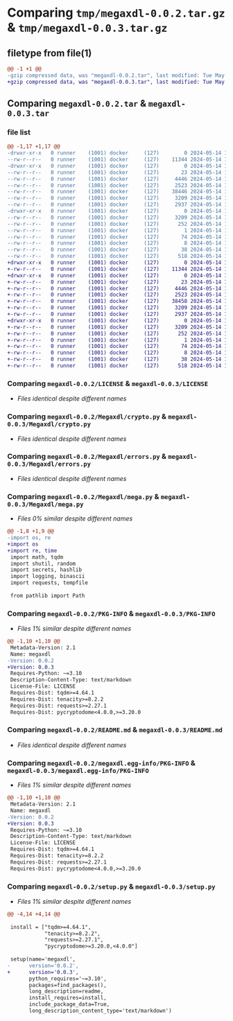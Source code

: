# Comparing `tmp/megaxdl-0.0.2.tar.gz` & `tmp/megaxdl-0.0.3.tar.gz`

## filetype from file(1)

```diff
@@ -1 +1 @@
-gzip compressed data, was "megaxdl-0.0.2.tar", last modified: Tue May 14 10:42:26 2024, max compression
+gzip compressed data, was "megaxdl-0.0.3.tar", last modified: Tue May 14 10:47:34 2024, max compression
```

## Comparing `megaxdl-0.0.2.tar` & `megaxdl-0.0.3.tar`

### file list

```diff
@@ -1,17 +1,17 @@
-drwxr-xr-x   0 runner    (1001) docker     (127)        0 2024-05-14 10:42:26.084700 megaxdl-0.0.2/
--rw-r--r--   0 runner    (1001) docker     (127)    11344 2024-05-14 10:42:19.000000 megaxdl-0.0.2/LICENSE
-drwxr-xr-x   0 runner    (1001) docker     (127)        0 2024-05-14 10:42:26.080700 megaxdl-0.0.2/Megaxdl/
--rw-r--r--   0 runner    (1001) docker     (127)       23 2024-05-14 10:42:19.000000 megaxdl-0.0.2/Megaxdl/__init__.py
--rw-r--r--   0 runner    (1001) docker     (127)     4446 2024-05-14 10:42:19.000000 megaxdl-0.0.2/Megaxdl/crypto.py
--rw-r--r--   0 runner    (1001) docker     (127)     2523 2024-05-14 10:42:19.000000 megaxdl-0.0.2/Megaxdl/errors.py
--rw-r--r--   0 runner    (1001) docker     (127)    38446 2024-05-14 10:42:19.000000 megaxdl-0.0.2/Megaxdl/mega.py
--rw-r--r--   0 runner    (1001) docker     (127)     3209 2024-05-14 10:42:26.084700 megaxdl-0.0.2/PKG-INFO
--rw-r--r--   0 runner    (1001) docker     (127)     2937 2024-05-14 10:42:19.000000 megaxdl-0.0.2/README.md
-drwxr-xr-x   0 runner    (1001) docker     (127)        0 2024-05-14 10:42:26.084700 megaxdl-0.0.2/megaxdl.egg-info/
--rw-r--r--   0 runner    (1001) docker     (127)     3209 2024-05-14 10:42:26.000000 megaxdl-0.0.2/megaxdl.egg-info/PKG-INFO
--rw-r--r--   0 runner    (1001) docker     (127)      252 2024-05-14 10:42:26.000000 megaxdl-0.0.2/megaxdl.egg-info/SOURCES.txt
--rw-r--r--   0 runner    (1001) docker     (127)        1 2024-05-14 10:42:26.000000 megaxdl-0.0.2/megaxdl.egg-info/dependency_links.txt
--rw-r--r--   0 runner    (1001) docker     (127)       74 2024-05-14 10:42:26.000000 megaxdl-0.0.2/megaxdl.egg-info/requires.txt
--rw-r--r--   0 runner    (1001) docker     (127)        8 2024-05-14 10:42:26.000000 megaxdl-0.0.2/megaxdl.egg-info/top_level.txt
--rw-r--r--   0 runner    (1001) docker     (127)       38 2024-05-14 10:42:26.084700 megaxdl-0.0.2/setup.cfg
--rw-r--r--   0 runner    (1001) docker     (127)      518 2024-05-14 10:42:19.000000 megaxdl-0.0.2/setup.py
+drwxr-xr-x   0 runner    (1001) docker     (127)        0 2024-05-14 10:47:34.335612 megaxdl-0.0.3/
+-rw-r--r--   0 runner    (1001) docker     (127)    11344 2024-05-14 10:47:30.000000 megaxdl-0.0.3/LICENSE
+drwxr-xr-x   0 runner    (1001) docker     (127)        0 2024-05-14 10:47:34.335612 megaxdl-0.0.3/Megaxdl/
+-rw-r--r--   0 runner    (1001) docker     (127)       23 2024-05-14 10:47:30.000000 megaxdl-0.0.3/Megaxdl/__init__.py
+-rw-r--r--   0 runner    (1001) docker     (127)     4446 2024-05-14 10:47:30.000000 megaxdl-0.0.3/Megaxdl/crypto.py
+-rw-r--r--   0 runner    (1001) docker     (127)     2523 2024-05-14 10:47:30.000000 megaxdl-0.0.3/Megaxdl/errors.py
+-rw-r--r--   0 runner    (1001) docker     (127)    38458 2024-05-14 10:47:30.000000 megaxdl-0.0.3/Megaxdl/mega.py
+-rw-r--r--   0 runner    (1001) docker     (127)     3209 2024-05-14 10:47:34.335612 megaxdl-0.0.3/PKG-INFO
+-rw-r--r--   0 runner    (1001) docker     (127)     2937 2024-05-14 10:47:30.000000 megaxdl-0.0.3/README.md
+drwxr-xr-x   0 runner    (1001) docker     (127)        0 2024-05-14 10:47:34.335612 megaxdl-0.0.3/megaxdl.egg-info/
+-rw-r--r--   0 runner    (1001) docker     (127)     3209 2024-05-14 10:47:34.000000 megaxdl-0.0.3/megaxdl.egg-info/PKG-INFO
+-rw-r--r--   0 runner    (1001) docker     (127)      252 2024-05-14 10:47:34.000000 megaxdl-0.0.3/megaxdl.egg-info/SOURCES.txt
+-rw-r--r--   0 runner    (1001) docker     (127)        1 2024-05-14 10:47:34.000000 megaxdl-0.0.3/megaxdl.egg-info/dependency_links.txt
+-rw-r--r--   0 runner    (1001) docker     (127)       74 2024-05-14 10:47:34.000000 megaxdl-0.0.3/megaxdl.egg-info/requires.txt
+-rw-r--r--   0 runner    (1001) docker     (127)        8 2024-05-14 10:47:34.000000 megaxdl-0.0.3/megaxdl.egg-info/top_level.txt
+-rw-r--r--   0 runner    (1001) docker     (127)       38 2024-05-14 10:47:34.335612 megaxdl-0.0.3/setup.cfg
+-rw-r--r--   0 runner    (1001) docker     (127)      518 2024-05-14 10:47:30.000000 megaxdl-0.0.3/setup.py
```

### Comparing `megaxdl-0.0.2/LICENSE` & `megaxdl-0.0.3/LICENSE`

 * *Files identical despite different names*

### Comparing `megaxdl-0.0.2/Megaxdl/crypto.py` & `megaxdl-0.0.3/Megaxdl/crypto.py`

 * *Files identical despite different names*

### Comparing `megaxdl-0.0.2/Megaxdl/errors.py` & `megaxdl-0.0.3/Megaxdl/errors.py`

 * *Files identical despite different names*

### Comparing `megaxdl-0.0.2/Megaxdl/mega.py` & `megaxdl-0.0.3/Megaxdl/mega.py`

 * *Files 0% similar despite different names*

```diff
@@ -1,8 +1,9 @@
-import os, re
+import os
+import re, time
 import math, tqdm
 import shutil, random
 import secrets, hashlib
 import logging, binascii
 import requests, tempfile
 
 from pathlib import Path
```

### Comparing `megaxdl-0.0.2/PKG-INFO` & `megaxdl-0.0.3/PKG-INFO`

 * *Files 1% similar despite different names*

```diff
@@ -1,10 +1,10 @@
 Metadata-Version: 2.1
 Name: megaxdl
-Version: 0.0.2
+Version: 0.0.3
 Requires-Python: ~=3.10
 Description-Content-Type: text/markdown
 License-File: LICENSE
 Requires-Dist: tqdm>=4.64.1
 Requires-Dist: tenacity>=8.2.2
 Requires-Dist: requests>=2.27.1
 Requires-Dist: pycryptodome<4.0.0,>=3.20.0
```

### Comparing `megaxdl-0.0.2/README.md` & `megaxdl-0.0.3/README.md`

 * *Files identical despite different names*

### Comparing `megaxdl-0.0.2/megaxdl.egg-info/PKG-INFO` & `megaxdl-0.0.3/megaxdl.egg-info/PKG-INFO`

 * *Files 1% similar despite different names*

```diff
@@ -1,10 +1,10 @@
 Metadata-Version: 2.1
 Name: megaxdl
-Version: 0.0.2
+Version: 0.0.3
 Requires-Python: ~=3.10
 Description-Content-Type: text/markdown
 License-File: LICENSE
 Requires-Dist: tqdm>=4.64.1
 Requires-Dist: tenacity>=8.2.2
 Requires-Dist: requests>=2.27.1
 Requires-Dist: pycryptodome<4.0.0,>=3.20.0
```

### Comparing `megaxdl-0.0.2/setup.py` & `megaxdl-0.0.3/setup.py`

 * *Files 1% similar despite different names*

```diff
@@ -4,14 +4,14 @@
 
 install = ["tqdm>=4.64.1",
            "tenacity>=8.2.2",
            "requests>=2.27.1",
            "pycryptodome>=3.20.0,<4.0.0"]
 
 setup(name='megaxdl',
-      version='0.0.2',
+      version='0.0.3',
       python_requires='~=3.10',
       packages=find_packages(),
       long_description=readme,
       install_requires=install,
       include_package_data=True,
       long_description_content_type='text/markdown')
```

